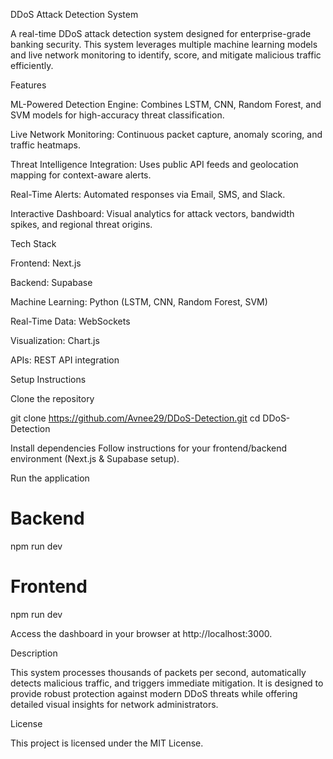 DDoS Attack Detection System

A real-time DDoS attack detection system designed for enterprise-grade banking security. This system leverages multiple machine learning models and live network monitoring to identify, score, and mitigate malicious traffic efficiently.

Features

ML-Powered Detection Engine: Combines LSTM, CNN, Random Forest, and SVM models for high-accuracy threat classification.

Live Network Monitoring: Continuous packet capture, anomaly scoring, and traffic heatmaps.

Threat Intelligence Integration: Uses public API feeds and geolocation mapping for context-aware alerts.

Real-Time Alerts: Automated responses via Email, SMS, and Slack.

Interactive Dashboard: Visual analytics for attack vectors, bandwidth spikes, and regional threat origins.

Tech Stack

Frontend: Next.js

Backend: Supabase

Machine Learning: Python (LSTM, CNN, Random Forest, SVM)

Real-Time Data: WebSockets

Visualization: Chart.js

APIs: REST API integration

Setup Instructions

Clone the repository

git clone https://github.com/Avnee29/DDoS-Detection.git
cd DDoS-Detection


Install dependencies
Follow instructions for your frontend/backend environment (Next.js & Supabase setup).

Run the application

# Backend
npm run dev

# Frontend
npm run dev


Access the dashboard in your browser at http://localhost:3000.

Description

This system processes thousands of packets per second, automatically detects malicious traffic, and triggers immediate mitigation. It is designed to provide robust protection against modern DDoS threats while offering detailed visual insights for network administrators.

License

This project is licensed under the MIT License.
